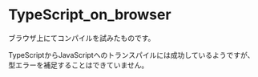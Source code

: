 # TypeScript_on_browser
ブラウザ上にてコンパイルを試みたものです。

TypeScriptからJavaScriptへのトランスパイルには成功しているようですが、型エラーを補足することはできていません。
